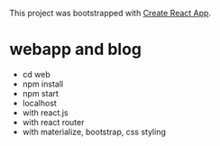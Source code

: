 This project was bootstrapped with [Create React App](https://github.com/facebook/create-react-app).

# webapp and blog
* cd web 
* npm install
* npm start
* localhost 
* with react.js
* with react router
* with materialize, bootstrap, css styling